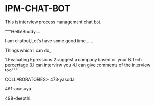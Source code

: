 # IPM-CHAT-BOT

This is interview process management chat bot.

 """Hello!Buddy....
 
I am chatbot,Let's have some good time......

Things which I can do_

1.Evaluating Epressions
2.suggest a company based on your B.Tech percentage
3.I can interview you
4.I can give comments of the interview too""".



COLLABORATORIES:-
473-yasoda

491-anasuya

498-deepthi.

